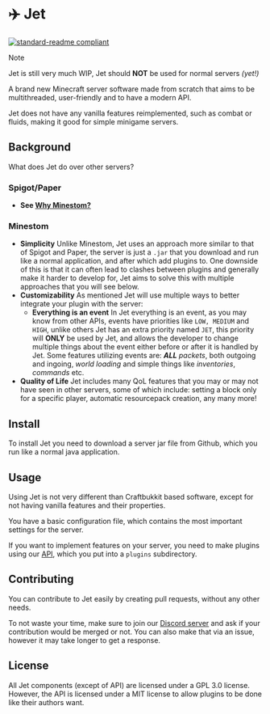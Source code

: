 # ✈️ Jet
[![standard-readme compliant](https://img.shields.io/badge/readme%20style-standard-brightgreen.svg?style=flat-square)](https://github.com/RichardLitt/standard-readme)

> [!NOTE]
> Jet is still very much WIP, Jet should **NOT** be used for normal servers _(yet!)_

A brand new Minecraft server software made from scratch that aims to be multithreaded, user-friendly and to have a modern API.

Jet does not have any vanilla features reimplemented, such as combat or fluids, making it good for simple minigame servers.

## Background
What does Jet do over other servers?

### Spigot/Paper
- **See [Why Minestom?](https://github.com/Minestom/Minestom/?tab=readme-ov-file#why-minestom)**
### Minestom
- **Simplicity** Unlike Minestom, Jet uses an approach more similar to that of Spigot and Paper, the server is just a `.jar` that you download and run like a normal application, and after which add plugins to. One downside of this is that it can often lead to clashes between plugins and generally make it harder to develop for, Jet aims to solve this with multiple approaches that you will see below.
- **Customizability** As mentioned Jet will use multiple ways to better integrate your plugin with the server:
  - **Everything is an event** In Jet everything is an event, as you may know from other APIs, events have priorities like `LOW, MEDIUM` and `HIGH`, unlike others Jet has an extra priority named `JET`, this priority will **ONLY** be used by Jet, and allows the developer to change multiple things about the event either before or after it is handled by Jet. Some features utilizing events are: _**ALL** packets_, both outgoing and ingoing, _world loading_ and simple things like _inventories_, _commands_ etc.
- **Quality of Life** Jet includes many QoL features that you may or may not have seen in other servers, some of which include: setting a block only for a specific player, automatic resourcepack creation, any many more!

## Install
To install Jet you need to download a server jar file from Github, which you run like a normal java application.

## Usage
Using Jet is not very different than Craftbukkit based software, except for not having vanilla features and their properties.

You have a basic configuration file, which contains the most important settings for the server.

If you want to implement features on your server, you need to make plugins using our [API](https://github.com/Hypejet/Jet/api), which you put into a `plugins` subdirectory.

## Contributing
You can contribute to Jet easily by creating pull requests, without any other needs.

To not waste your time, make sure to join our [Discord server](https://discord.com/invite/kS4CuPvYD2) and ask if your contribution would be merged or not. You can also make that via an issue, however it may take longer to get a response.

## License
All Jet components (except of API) are licensed under a GPL 3.0 license. However, the API is licensed under a MIT license to allow plugins to be done like their authors want.

